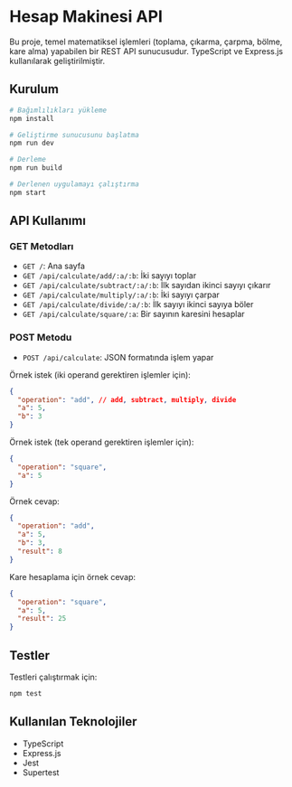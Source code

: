 # Hesap Makinesi API

Bu proje, temel matematiksel işlemleri (toplama, çıkarma, çarpma, bölme, kare alma) yapabilen bir REST API sunucusudur. TypeScript ve Express.js kullanılarak geliştirilmiştir.

## Kurulum

```bash
# Bağımlılıkları yükleme
npm install

# Geliştirme sunucusunu başlatma
npm run dev

# Derleme
npm run build

# Derlenen uygulamayı çalıştırma
npm start
```

## API Kullanımı

### GET Metodları

- `GET /`: Ana sayfa
- `GET /api/calculate/add/:a/:b`: İki sayıyı toplar
- `GET /api/calculate/subtract/:a/:b`: İlk sayıdan ikinci sayıyı çıkarır
- `GET /api/calculate/multiply/:a/:b`: İki sayıyı çarpar
- `GET /api/calculate/divide/:a/:b`: İlk sayıyı ikinci sayıya böler
- `GET /api/calculate/square/:a`: Bir sayının karesini hesaplar

### POST Metodu

- `POST /api/calculate`: JSON formatında işlem yapar

Örnek istek (iki operand gerektiren işlemler için):
```json
{
  "operation": "add", // add, subtract, multiply, divide
  "a": 5,
  "b": 3
}
```

Örnek istek (tek operand gerektiren işlemler için):
```json
{
  "operation": "square",
  "a": 5
}
```

Örnek cevap:
```json
{
  "operation": "add",
  "a": 5,
  "b": 3,
  "result": 8
}
```

Kare hesaplama için örnek cevap:
```json
{
  "operation": "square",
  "a": 5,
  "result": 25
}
```

## Testler

Testleri çalıştırmak için:

```bash
npm test
```

## Kullanılan Teknolojiler

- TypeScript
- Express.js
- Jest
- Supertest